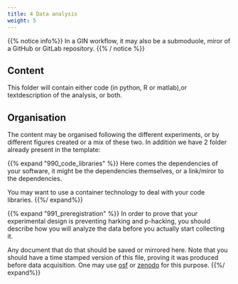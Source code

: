 ```yaml
---
title: 4 Data analysis
weight: 5
---
```


{{% notice info%}}
In a GIN workflow, it may also be a submoduole,
miror of a GitHub or GitLab repository.
{{% / notice %}}

## Content

This folder will contain either code (in python, R or matlab),or textdescription of the analysis, or both.



## Organisation

The content may be organised following the different experiments,
or by different figures created or a mix of these two.
In addition we have 2 folder already present in the template:

{{% expand "990_code_libraries" %}}
Here comes the dependencies of your software,
it might be the dependencies themselves,
or a link/miror to the dependencies.

You may want to use a container technology
to deal with your code libraries.
{{%/  expand%}}

{{% expand "991_preregistration" %}}
In order to prove that your experimental design is
preventing harking and p-hacking,
you should describe how you will analyze the data
before you actually start collecting it.

Any document that do that should be saved or mirrored here.
Note that you should have a time stamped version
of this file, proving it was produced
before data acquisition.
One may use [osf](https://osf.io/) or
[zenodo](https://zenodo.org/) for this purpose.
{{%/  expand%}}
